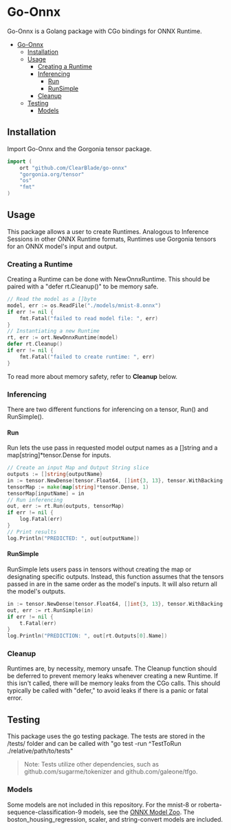 # Go-Onnx

Go-Onnx is a Golang package with CGo bindings for ONNX Runtime.

- [Go-Onnx](#go-onnx)
  - [Installation](#installation)
  - [Usage](#usage)
    - [Creating a Runtime](#creating-a-runtime)
    - [Inferencing](#inferencing)
      - [Run](#run)
      - [RunSimple](#runsimple)
    - [Cleanup](#cleanup)
  - [Testing](#testing)
    - [Models](#models)

## Installation

Import Go-Onnx and the Gorgonia tensor package.

```go
import (
	ort "github.com/ClearBlade/go-onnx"
	"gorgonia.org/tensor"
	"os"
	"fmt"
)
```

## Usage
This package allows a user to create Runtimes. Analogous to Inference Sessions in other ONNX Runtime formats, Runtimes use Gorgonia tensors for an ONNX model's input and output.

### Creating a Runtime
Creating a Runtime can be done with NewOnnxRuntime. This should be paired with a "defer rt.Cleanup()" to be memory safe.
```go
// Read the model as a []byte
model, err := os.ReadFile("./models/mnist-8.onnx")
if err != nil {
	fmt.Fatal("failed to read model file: ", err)
}
// Instantiating a new Runtime
rt, err := ort.NewOnnxRuntime(model)
defer rt.Cleanup()
if err != nil {
	fmt.Fatal("failed to create runtime: ", err)
}
```
To read more about memory safety, refer to **Cleanup** below.

### Inferencing
There are two different functions for inferencing on a tensor, Run() and RunSimple().

#### Run
Run lets the use pass in requested model output names as a []string and a map[string]*tensor.Dense for inputs.
```go
// Create an input Map and Output String slice
outputs := []string{outputName}
in := tensor.NewDense(tensor.Float64, []int{3, 13}, tensor.WithBacking(inputData))
tensorMap := make(map[string]*tensor.Dense, 1)
tensorMap[inputName] = in
// Run inferencing
out, err := rt.Run(outputs, tensorMap)
if err != nil {
	log.Fatal(err)
}
// Print results
log.Println("PREDICTED: ", out[outputName])
```

#### RunSimple
RunSimple lets users pass in tensors without creating the map or designating specific outputs. Instead, this function assumes that the tensors passed in are in the same order as the model's inputs. It will also return all the model's outputs.
```go
in := tensor.NewDense(tensor.Float64, []int{3, 13}, tensor.WithBacking(inputData))
out, err := rt.RunSimple(in)
if err != nil {
	t.Fatal(err)
}
log.Println("PREDICTION: ", out[rt.Outputs[0].Name])
```

### Cleanup
Runtimes are, by necessity, memory unsafe. The Cleanup function should be deferred to prevent memory leaks whenever creating a new Runtime. If this isn't called, there will be memory leaks from the CGo calls. This should typically be called with "defer," to avoid leaks if there is a panic or fatal error.

## Testing
This package uses the go testing package. The tests are stored in the /tests/ folder and can be called with "go test -run ^TestToRun ./relative/path/to/tests"

>Note: Tests utilize other dependencies, such as github.com/sugarme/tokenizer and github.com/galeone/tfgo.

### Models
Some models are not included in this repository. For the mnist-8 or roberta-sequence-classification-9 models, see the [ONNX Model Zoo](https://github.com/onnx/models). The boston_housing_regression, scaler, and string-convert models are included.
